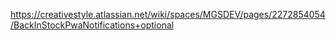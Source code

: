 https://creativestyle.atlassian.net/wiki/spaces/MGSDEV/pages/2272854054/BackInStockPwaNotifications+optional
